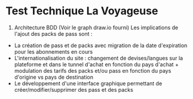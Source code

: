 
# Test Technique La Voyageuse

1. Architecture BDD
(Voir le graph draw.io fourni)
Les implications de l'ajout des packs de pass sont :
- La création de pass et de packs avec migration de la date d'expiration pour les abonnements en cours 
- L'internationalisation du site :  changement de devises/langues sur la plateforme et dans le tunnel d'achat en fonction du pays d'achat + modulation des tarifs des packs et/ou pass en fonction du pays d'origine vs pays de destination
-  Le développement d'une interface graphique permettant de créer/modifier/supprimer des pass et des packs


